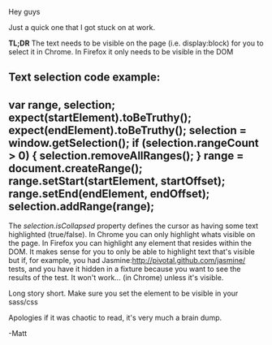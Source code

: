 Hey guys

Just a quick one that I got stuck on at work. 

<b>TL;DR</b>
The text needs to be visible on the page (i.e. display:block) for you to select it in Chrome.
In Firefox it only needs to be visible in the DOM

Text selection code example:
---
var range, selection;
expect(startElement).toBeTruthy();
expect(endElement).toBeTruthy();
selection = window.getSelection();
if (selection.rangeCount > 0) {
  selection.removeAllRanges();
}
range = document.createRange();
range.setStart(startElement, startOffset);
range.setEnd(endElement, endOffset);
selection.addRange(range);
---

The <i>selection.isCollapsed</i> property defines the cursor as having some text highlighted (true/false). In Chrome you can only highlight whats visible on the page. In Firefox you can highlight any element that resides within the DOM.
It makes sense for you to only be able to highlight text that's visible but if, for example, you had Jasmine:http://pivotal.github.com/jasmine/ tests, and you have it hidden in a fixture because you want to see the results of the test. It won't work... (in Chrome) unless it's visible.

Long story short. Make sure you set the element to be visible in your sass/css

Apologies if it was chaotic to read, it's very much a brain dump.

-Matt